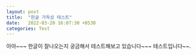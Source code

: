 ```yaml
---
layout: post
title:  "한글 가독성 테스트"
date:   2022-03-20 16:07:30 +0530
categories: Test
---
```


아아~~~ 한글이 잘나오는지 궁금해서 테스트해보고 있습니다~~~ 
테스트입니다~~.

